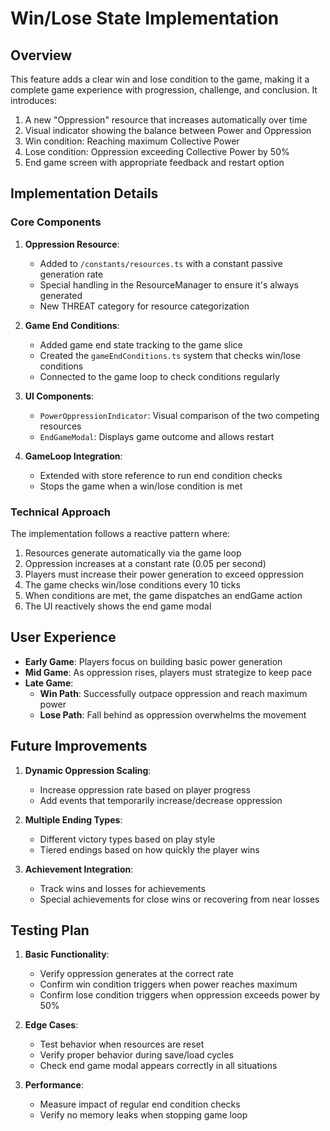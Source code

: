 # Win/Lose State Implementation

## Overview

This feature adds a clear win and lose condition to the game, making it a complete game experience with progression, challenge, and conclusion. It introduces:

1. A new "Oppression" resource that increases automatically over time
2. Visual indicator showing the balance between Power and Oppression
3. Win condition: Reaching maximum Collective Power
4. Lose condition: Oppression exceeding Collective Power by 50%
5. End game screen with appropriate feedback and restart option

## Implementation Details

### Core Components

1. **Oppression Resource**: 
   - Added to `/constants/resources.ts` with a constant passive generation rate
   - Special handling in the ResourceManager to ensure it's always generated
   - New THREAT category for resource categorization

2. **Game End Conditions**:
   - Added game end state tracking to the game slice
   - Created the `gameEndConditions.ts` system that checks win/lose conditions
   - Connected to the game loop to check conditions regularly

3. **UI Components**:
   - `PowerOppressionIndicator`: Visual comparison of the two competing resources
   - `EndGameModal`: Displays game outcome and allows restart

4. **GameLoop Integration**:
   - Extended with store reference to run end condition checks
   - Stops the game when a win/lose condition is met

### Technical Approach

The implementation follows a reactive pattern where:
1. Resources generate automatically via the game loop
2. Oppression increases at a constant rate (0.05 per second)
3. Players must increase their power generation to exceed oppression
4. The game checks win/lose conditions every 10 ticks
5. When conditions are met, the game dispatches an endGame action
6. The UI reactively shows the end game modal

## User Experience

- **Early Game**: Players focus on building basic power generation
- **Mid Game**: As oppression rises, players must strategize to keep pace
- **Late Game**: 
  - **Win Path**: Successfully outpace oppression and reach maximum power
  - **Lose Path**: Fall behind as oppression overwhelms the movement

## Future Improvements

1. **Dynamic Oppression Scaling**:
   - Increase oppression rate based on player progress
   - Add events that temporarily increase/decrease oppression

2. **Multiple Ending Types**:
   - Different victory types based on play style
   - Tiered endings based on how quickly the player wins

3. **Achievement Integration**:
   - Track wins and losses for achievements
   - Special achievements for close wins or recovering from near losses

## Testing Plan

1. **Basic Functionality**:
   - Verify oppression generates at the correct rate
   - Confirm win condition triggers when power reaches maximum
   - Confirm lose condition triggers when oppression exceeds power by 50%

2. **Edge Cases**:
   - Test behavior when resources are reset
   - Verify proper behavior during save/load cycles
   - Check end game modal appears correctly in all situations

3. **Performance**:
   - Measure impact of regular end condition checks
   - Verify no memory leaks when stopping game loop